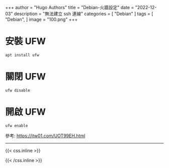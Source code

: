 +++
author = "Hugo Authors"
title = "Debian-火牆設定"
date = "2022-12-03"
description = "無法建立 ssh 連線"
categories = [
    "Debian"
]
tags = [
    "Debian",
]
image = "100.png"
+++

# 安裝 UFW

    apt install ufw

# 關閉 UFW

    ufw disable
    
# 開啟 UFW

    ufw enable
    
參考:   https://itw01.com/UOT99EH.html
    
***

{{< css.inline >}}
<style>
.emojify {
	font-family: Apple Color Emoji, Segoe UI Emoji, NotoColorEmoji, Segoe UI Symbol, Android Emoji, EmojiSymbols;
	font-size: 2rem;
	vertical-align: middle;
}
@media screen and (max-width:650px) {
  .nowrap {
    display: block;
    margin: 25px 0;
  }
}
</style>
{{< /css.inline >}}
